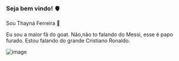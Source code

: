 ### Seja bem vindo! 🫀

Sou Thayná Ferreira 👺

Eu sou a maior fã do goat. Não,não to falando do Messi, esse é papo furado. 
Estou falando do grande Cristiano Ronaldo.

![image](https://github.com/japadothexx/japadothexx/assets/151162479/de2bf486-03c5-45e5-a065-8cd05642f109)

